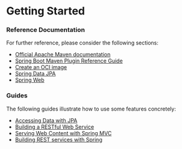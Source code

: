 # Getting Started

### Reference Documentation
For further reference, please consider the following sections:

* [Official Apache Maven documentation](https://maven.apache.org/guides/index.html)
* [Spring Boot Maven Plugin Reference Guide](https://docs.spring.io/spring-boot/docs/3.2.3.RELEASE/maven-plugin/reference/html/)
* [Create an OCI image](https://docs.spring.io/spring-boot/docs/3.2.3.RELEASE/maven-plugin/reference/html/#build-image)
* [Spring Data JPA](https://docs.spring.io/spring-boot/docs/3.2.3.RELEASE/reference/htmlsingle/index.html#data.sql.jpa-and-spring-data)
* [Spring Web](https://docs.spring.io/spring-boot/docs/3.2.3.RELEASE/reference/htmlsingle/index.html#web)

### Guides
The following guides illustrate how to use some features concretely:

* [Accessing Data with JPA](https://spring.io/guides/gs/accessing-data-jpa/)
* [Building a RESTful Web Service](https://spring.io/guides/gs/rest-service/)
* [Serving Web Content with Spring MVC](https://spring.io/guides/gs/serving-web-content/)
* [Building REST services with Spring](https://spring.io/guides/tutorials/rest/)

